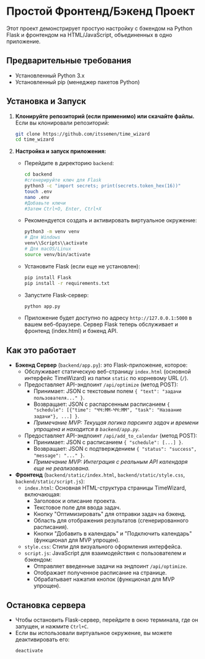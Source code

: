 # Простой Фронтенд/Бэкенд Проект

Этот проект демонстрирует простую настройку с бэкендом на Python Flask и фронтендом на HTML/JavaScript, объединенных в одно приложение.

## Предварительные требования

*   Установленный Python 3.x
*   Установленный pip (менеджер пакетов Python)

## Установка и Запуск

1.  **Клонируйте репозиторий (если применимо) или скачайте файлы.**
    Если вы клонировали репозиторий:
    ```bash
    git clone https://github.com/itssemen/time_wizard
    cd time_wizard
    ```

2.  **Настройка и запуск приложения:**
    *   Перейдите в директорию `backend`:
        ```bash
        cd backend
        #сгенерируйте ключ для Flask
        python3 -c "import secrets; print(secrets.token_hex(16))" 
        touch .env
        nano .env
        #Добавьте ключи
        #Затем Ctrl+O, Enter, Ctrl+X
        
        ```
    *   Рекомендуется создать и активировать виртуальное окружение:
        ```bash
        python3 -m venv venv
        # Для Windows
        venv\\Scripts\\activate
        # Для macOS/Linux
        source venv/bin/activate
        ```
    *   Установите Flask (если еще не установлен):
        ```bash
        pip install Flask
        pip install -r requirements.txt
        ```
    *   Запустите Flask-сервер:
        ```bash
        python app.py
        ```
    *   Приложение будет доступно по адресу `http://127.0.0.1:5000` в вашем веб-браузере. Сервер Flask теперь обслуживает и фронтенд (index.html) и бэкенд API.

## Как это работает

*   **Бэкенд Сервер** (`backend/app.py`): это Flask-приложение, которое:
    *   Обслуживает статическую веб-страницу `index.html` (основной интерфейс TimeWizard) из папки `static` по корневому URL (`/`).
    *   Предоставляет API-эндпоинт `/api/optimize` (метод POST):
        *   Принимает: JSON с текстовым полем `{ "text": "задачи пользователя..." }`.
        *   Возвращает: JSON с распарсенным расписанием `{ "schedule": [{"time": "ЧЧ:ММ-ЧЧ:ММ", "task": "Название задачи"}, ...] }`.
        *   *Примечание MVP: Текущая логика парсинга задач и времени упрощена и находится в `backend/app.py`.*
    *   Предоставляет API-эндпоинт `/api/add_to_calendar` (метод POST):
        *   Принимает: JSON с расписанием `{ "schedule": [...] }`.
        *   Возвращает: JSON с подтверждением `{ "status": "success", "message": "..." }`.
        *   *Примечание MVP: Интеграция с реальным API календаря еще не реализована.*
*   **Фронтенд** (`backend/static/index.html`, `backend/static/style.css`, `backend/static/script.js`):
    *   `index.html`: Основная HTML-структура страницы TimeWizard, включающая:
        *   Заголовок и описание проекта.
        *   Текстовое поле для ввода задач.
        *   Кнопку "Оптимизировать" для отправки задач на бэкенд.
        *   Область для отображения результатов (сгенерированного расписания).
        *   Кнопки "Добавить в календарь" и "Подключить календарь" (функционал для MVP упрощен).
    *   `style.css`: Стили для визуального оформления интерфейса.
    *   `script.js`: JavaScript для взаимодействия с пользователем и бэкендом:
        *   Отправляет введенные задачи на эндпоинт `/api/optimize`.
        *   Отображает полученное расписание на странице.
        *   Обрабатывает нажатия кнопок (функционал для MVP упрощен).

## Остановка сервера

*   Чтобы остановить Flask-сервер, перейдите в окно терминала, где он запущен, и нажмите `Ctrl+C`.
*   Если вы использовали виртуальное окружение, вы можете деактивировать его:
    ```bash
    deactivate
    ```
